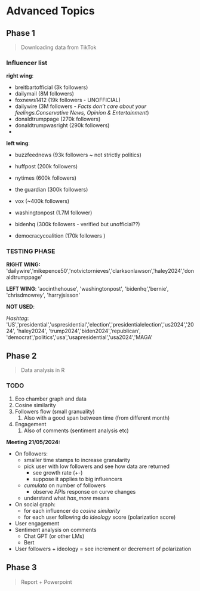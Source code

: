 # Advanced Topics

## Phase 1
> Downloading data from TikTok

### Influencer list


**right wing**:
- breitbartofficial (3k followers)
- dailymail (8M followers)
- foxnews1412 (19k followers - UNOFFICIAL)
- dailywire (3M followers - *Facts don’t care about your feelings.Conservative News, Opinion & Entertainment*)
- donaldtrumppage (270k followers)
- donaldtrumpwasright (290k followers)
- 


**left wing**:
- buzzfeednews (93k followers ~ not strictly politics)
- huffpost (200k followers)
- nytimes (600k followers)
- the guardian (300k followers)
- vox (~400k followers)
- washingtonpost (1.7M follower)


- bidenhq (300k followers - verified but unofficial??)
- democracycoalition (170k followers )

### TESTING PHASE

**RIGHT WING:** 'dailywire','mikepence50','notvictornieves','clarksonlawson','haley2024','donaldtrumppage'

**LEFT WING**: 'aocinthehouse', 'washingtonpost', 'bidenhq','bernie', 'chrisdmowrey', 'harryjsisson'

**NOT USED**:

*Hashtag*: 'US','presidential','uspresidential','election','presidentialelection','us2024','2024', 'haley2024', 'trump2024','biden2024','republican', 'democrat','politics','usa','usapresidential','usa2024','MAGA'


## Phase 2
> Data analysis in R

### TODO

1. Eco chamber graph and data
2. Cosine similarity
3. Followers flow (small granuality)
   1. Also with a good span between time (from different month)
4. Engagement
   1. Also of comments (sentiment analysis etc)

**Meeting 21/05/2024:**
- On followers:
   - smaller time stamps to increase granularity
   - pick user with low followers and see how data are returned
      - see growth rate (+-)
      - suppose it applies to big influencers 
   - *cumulata* on number of followers 
      - observe APIs response on curve changes
   - understand what *has_more* means
- On social graph:
   - for each influencer do *cosine similarity*
   - for each user following do *ideology* score (polarization score)
- User engagement
- Sentiment analysis on comments
   - Chat GPT (or other LMs)
   - Bert
- User followers + ideology = see increment or decrement of polarization


## Phase 3
> Report + Powerpoint